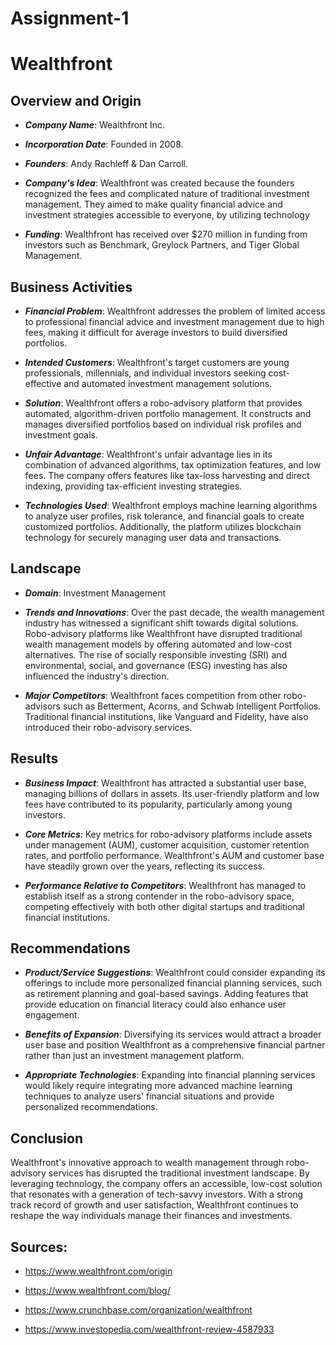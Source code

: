 # Assignment-1
# Wealthfront 

## Overview and Origin

* ***Company Name***: Wealthfront Inc.

* ***Incorporation Date***: Founded in 2008.

* ***Founders***: Andy Rachleff & Dan Carroll.

* ***Company's Idea***: Wealthfront was created
 because the founders recognized the fees and complicated nature of traditional investment management. They aimed to make quality financial advice and investment strategies accessible to everyone, by utilizing technology
 
* ***Funding***: Wealthfront has received over 
$270 million in funding from investors such as Benchmark, Greylock Partners, and Tiger Global Management.

## Business Activities

* ***Financial Problem***: Wealthfront addresses the problem of limited access to professional financial advice and investment management due to high fees, making it difficult for average investors to build diversified portfolios.

* ***Intended Customers***: Wealthfront's target customers are young professionals, millennials, and individual investors seeking cost-effective and automated investment management solutions.

* ***Solution***: Wealthfront offers a robo-advisory platform that provides automated, algorithm-driven portfolio management. It constructs and manages diversified portfolios based on individual risk profiles and investment goals.

* ***Unfair Advantage***: Wealthfront's unfair advantage lies in its combination of advanced algorithms, tax optimization features, and low fees. The company offers features like tax-loss harvesting and direct indexing, providing tax-efficient investing strategies.

* ***Technologies Used***: Wealthfront employs machine learning algorithms to analyze user profiles, risk tolerance, and financial goals to create customized portfolios. Additionally, the platform utilizes blockchain technology for securely managing user data and transactions.

## Landscape

* ***Domain***: Investment Management

* ***Trends and Innovations***: Over the past decade, the wealth management industry has witnessed a significant shift towards digital solutions. Robo-advisory platforms like Wealthfront have disrupted traditional wealth management models by offering automated and low-cost alternatives. The rise of socially responsible investing (SRI) and environmental, social, and governance (ESG) investing has also influenced the industry's direction.

* ***Major Competitors***: Wealthfront faces competition from other robo-advisors such as Betterment, Acorns, and Schwab Intelligent Portfolios. Traditional financial institutions, like Vanguard and Fidelity, have also introduced their robo-advisory services.

## Results

* ***Business Impact***: Wealthfront has attracted a substantial user base, managing billions of dollars in assets. Its user-friendly platform and low fees have contributed to its popularity, particularly among young investors.

* ***Core Metrics***: Key metrics for robo-advisory platforms include assets under management (AUM), customer acquisition, customer retention rates, and portfolio performance. Wealthfront's AUM and customer base have steadily grown over the years, reflecting its success.

* ***Performance Relative to Competitors***: Wealthfront has managed to establish itself as a strong contender in the robo-advisory space, competing effectively with both other digital startups and traditional financial institutions.

## Recommendations

* ***Product/Service Suggestions***: Wealthfront could consider expanding its offerings to include more personalized financial planning services, such as retirement planning and goal-based savings. Adding features that provide education on financial literacy could also enhance user engagement.

* ***Benefits of Expansion***: Diversifying its services would attract a broader user base and position Wealthfront as a comprehensive financial partner rather than just an investment management platform.

* ***Appropriate Technologies***: Expanding into financial planning services would likely require integrating more advanced machine learning techniques to analyze users' financial situations and provide personalized recommendations.

## Conclusion

Wealthfront's innovative approach to wealth management through robo-advisory services has disrupted the traditional investment landscape. By leveraging technology, the company offers an accessible, low-cost solution that resonates with a generation of tech-savvy investors. With a strong track record of growth and user satisfaction, Wealthfront continues to reshape the way individuals manage their finances and investments.

## Sources: 

* https://www.wealthfront.com/origin

* https://www.wealthfront.com/blog/

* https://www.crunchbase.com/organization/wealthfront

* https://www.investopedia.com/wealthfront-review-4587933
